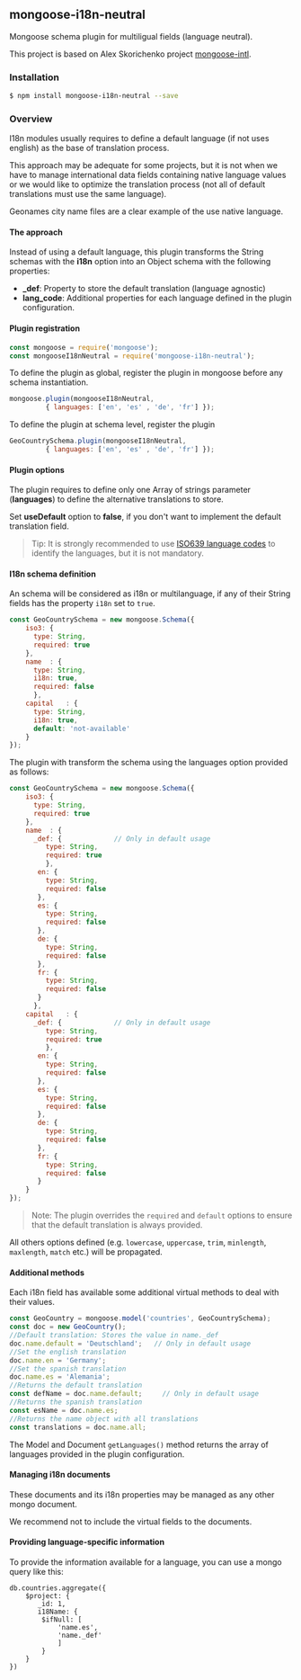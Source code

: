 ## mongoose-i18n-neutral
Mongoose schema plugin for multiligual fields (language neutral).

This project is based on Alex Skorichenko project [mongoose-intl](https://github.com/alexsk/mongoose-intl).

### Installation

```sh
$ npm install mongoose-i18n-neutral --save
```

### Overview

I18n modules usually requires to define a default language (if not uses english) as the base of translation process.

This approach may be adequate for some projects, but it is not when we have to manage international data fields containing native language values or we would like to optimize the translation process (not all of default translations must use the same language).

Geonames city name files are a clear example of the use native language.

#### The approach

Instead of using a default language, this plugin transforms the String schemas with the **i18n** option into an Object schema with the following properties:
* **_def**: Property to store the default translation (language agnostic)
* **lang_code**: Additional properties for each language defined in the plugin configuration.  
 
#### Plugin registration

```js
const mongoose = require('mongoose');
const mongooseI18nNeutral = require('mongoose-i18n-neutral');
```

To define the plugin as global, register the plugin in mongoose before any schema instantiation.

```js
mongoose.plugin(mongooseI18nNeutral, 
         { languages: ['en', 'es' , 'de', 'fr'] });
```

To define the plugin at schema level, register the plugin 
```js
GeoCountrySchema.plugin(mongooseI18nNeutral, 
         { languages: ['en', 'es' , 'de', 'fr'] });
```
#### Plugin options

The plugin requires to define only one Array of strings parameter (**languages**) to define the alternative translations to store.

Set **useDefault** option to **false**, if you don't want to implement the default translation field.   

>Tip: It is strongly recommended to use [ISO639 language codes](https://en.wikipedia.org/wiki/List_of_ISO_639-1_codes) to identify the languages, but it is not mandatory.

#### I18n schema definition

An schema will be considered as i18n or multilanguage, if any of their String fields has the property `i18n` set to `true`. 
```js
const GeoCountrySchema = new mongoose.Schema({
    iso3: {
      type: String,
      required: true     
    },
    name  : {
      type: String,
      i18n: true,
      required: false
      },
    capital   : {
      type: String,
      i18n: true,
      default: 'not-available'
    }
});
```

The plugin with transform the schema using the languages option provided as follows:

```js
const GeoCountrySchema = new mongoose.Schema({
    iso3: {
      type: String,
      required: true      
    },
    name  : {
      _def: {             // Only in default usage              
         type: String,
         required: true 
         },
       en: {
         type: String,
         required: false
       }, 
       es: {
         type: String,
         required: false
       }, 
       de: {
         type: String,
         required: false
       }, 
       fr: {
         type: String,
         required: false
       }                 
      },
    capital   : {
      _def: {             // Only in default usage
         type: String,
         required: true
         },
       en: {
         type: String,
         required: false
       }, 
       es: {
         type: String,
         required: false
       }, 
       de: {
         type: String,
         required: false
       }, 
       fr: {
         type: String,
         required: false
       }   
    }
});
```

>Note: The plugin overrides the `required` and `default` options to ensure that the default translation is always provided.

All others options defined (e.g. `lowercase`, `uppercase`, `trim`, `minlength`, `maxlength`, `match` etc.) will be propagated.

#### Additional methods

Each i18n field has available some additional virtual methods to deal with their values.

```js
const GeoCountry = mongoose.model('countries', GeoCountrySchema);
const doc = new GeoCountry();
//Default translation: Stores the value in name._def
doc.name.default = 'Deutschland';   // Only in default usage
//Set the english translation
doc.name.en = 'Germany'; 
//Set the spanish translation
doc.name.es = 'Alemania'; 
//Returns the default translation
const defName = doc.name.default;     // Only in default usage
//Returns the spanish translation
const esName = doc.name.es; 
//Returns the name object with all translations 
const translations = doc.name.all; 
```

The Model and Document `getLanguages()` method returns the array of languages provided in the plugin configuration.

#### Managing i18n documents

These documents and its i18n properties may be managed as any other mongo document.

We recommend not to include the virtual fields to the documents.

#### Providing language-specific information

To provide the information available for a language, you can use a mongo query like this:

```mongo
db.countries.aggregate({
    $project: {
       _id: 1,
       i18Name: {
        $ifNull: [
            'name.es',
            'name._def'
            ]
        }
    }
})

```

